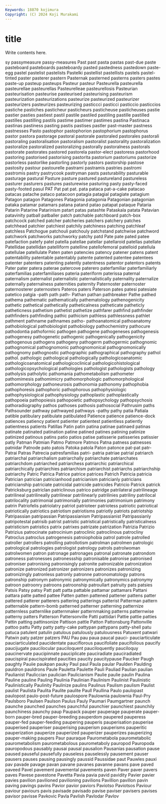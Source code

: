 ```yaml
---
Keywords: 18870 kojimura
Copyright: (C) 2024 Koji Murakami
---
```


# title

Write contents here.



sy passymeasure
passy-measures Past past pasta pastas past-due paste pasteboard pasteboards pasteboardy
pasted pastedness pastedown paste-egg pastel pastelist pastelists Pastelki pastellist pastellists
pastels pastel-tinted paster pasterer pastern Pasternak pasterned pasterns pasters pastes
paste-up pasteup pasteups Pasteur pasteur Pasteurella pasteurella pasteurellae pasteurellas Pasteurelleae
pasteurellosis Pasteurian pasteurisation pasteurise pasteurised pasteurising pasteurism pasteurization pasteurizations pasteurize
pasteurized pasteurizer pasteurizers pasteurizes pasteurizing pasticcci pasticci pasticcio pasticcios pastiche
pastiches pasticheur pasticheurs pasticheuse pasticheuses pastie pastier pasties pastiest pastil
pastile pastiled pastiling pastille pastilled pastilles pastilling pastils pastime pastimer
pastimes pastina Pastinaca pastinas pastiness pasting pastis pastises pastler past-master
pastness pastnesses Pasto pastophor pastophorion pastophorium pastophorus pastor pastora pastorage
pastoral pastorale pastoraled pastorales pastorali pastoraling pastoralisation pastoralism pastoralist pastorality
pastoralization pastoralize pastoralized pastoralizing pastorally pastoralness pastorals pastorate pastorates pastored
pastorela pastor-elect pastoress pastorhood pastoring pastorised pastorising pastorita pastorium pastoriums
pastorize pastorless pastorlike pastorling pastorly pastors pastorship pastose pastosity pastour
pastourelle pastrami pastramis pastries pastromi pastromis pastry pastrycook pastryman pasts
pasturability pasturable pasturage pastural Pasture pasture pastured pastureland pastureless pasturer
pasturers pastures pasturewise pasturing pasty pasty-faced pasty-footed pasul PAT Pat
pat pat. pata pataca pat-a-cake patacao patacas patache pataco patacoon
patagia patagial patagiate patagium Patagon patagon Patagones Patagonia patagonia Patagonian
patagonian pataka patamar patamars patana patand patao patapat pataque Pataria
Patarin Patarine Patarinism patart patas patashte Pataskala patata Patavian patavinity
patball patballer patch patchable patchboard patch-box patchcock patched patcher patcheries
patchers patchery patches patchhead patchier patchiest patchily patchiness patching patchleaf
patchless Patchogue patchouli patchouly patchstand patchwise patchword patchwork patchworks patchworky
patchy patd Pate pate pated patee patefaction patefy patel patella
patellae patellar patellaroid patellas patellate Patellidae patellidan patelliform patelline patellofemoral
patelloid patellula patellulae patellulate Paten paten patencies patency patener patens
patent patentability patentable patentably patente patented patentee patentees patenter patenters
patenting patently patentness patentor patentors patents Pater pater patera paterae
patercove paterero paterfamiliar paterfamiliarly paterfamilias paterfamiliases pateria pateriform paterissa paternal
paternalism paternalist paternalistic paternalistically paternality paternalize paternally paternalness paternities paternity
Paternoster paternoster paternosterer paternosters Pateros paters Paterson pates patesi patesiate
patetico patgia -path path path- Pathan pathan pathbreaker Pathe pathed
pathema pathematic pathematically pathematology pathenogenicity pathetic pathetical pathetically patheticalness patheticate
patheticly patheticness pathetism pathetist pathetize pathfarer pathfind pathfinder pathfinders pathfinding
pathic pathicism pathless pathlessness pathlet pathment pathname pathnames patho- pathoanatomical
pathoanatomy pathobiological pathobiologist pathobiology pathochemistry pathocure pathodontia pathoformic pathogen pathogene
pathogeneses pathogenesis pathogenesy pathogenetic pathogenic pathogenically pathogenicity pathogenous pathogens pathogeny
pathogerm pathogermic pathognomic pathognomical pathognomonic pathognomonical pathognomonically pathognomy pathognostic pathographic
pathographical pathography pathol pathol. pathologic pathological pathologically pathologicoanatomic pathologicoanatomical pathologicoclinical
pathologicohistological pathologicopsychological pathologies pathologist pathologists pathology patholysis patholytic pathomania pathometabolism
pathometer pathomimesis pathomimicry pathomorphologic pathomorphological pathomorphology pathoneurosis pathonomia pathonomy pathophobia
pathophoresis pathophoric pathophorous pathophysiologic pathophysiological pathophysiology pathoplastic pathoplastically pathopoeia pathopoiesis
pathopoietic pathopsychology pathopsychosis pathoradiography pathos pathoses pathosis pathosocial Pathrusim paths
Pathsounder pathway pathwayed pathways -pathy pathy patia Patiala patible patibulary
patibulate patibulated Patience patience patience-dock patiences patiency patient patienter patientest
patientless patiently patientness patients Patillas Patin patin patina patinae patinaed
patinas patinate patinated patination patine patined patines patining patinize patinized
patinous patins patio patios patise patisserie patisseries patissier patly Patman
Patmian Patmo Patmore Patmos Patna patness patnesses patnidar Patnode pato
patois Patoka patola Paton patonce pat-pat patr- Patrai Patras Patrecia
patresfamilias patri- patria patriae patrial patriarch patriarchal patriarchalism patriarchally patriarchate
patriarchates patriarchdom patriarched patriarchess patriarchic patriarchical patriarchically patriarchies patriarchism patriarchist
patriarchs patriarchship patriarchy Patric Patrica Patrice patrice patrices Patrich Patricia
patricia Patrician patrician patricianhood patricianism patricianly patricians patricianship patriciate patricidal
patricide patricides Patricio Patrick patrick Patricksburg patriclan patriclinous patrico patridge
patrilateral patrilineage patrilineal patrilineally patrilinear patrilinearly patrilinies patriliny patrilocal patrilocality
patrimonial patrimonially patrimonies patrimonium patrimony patrin Patriofelis patriolatry patriot patrioteer
patriotess patriotic patriotical patriotically patriotics patriotism patriotisms patriotly patriots patriotship
Patripassian patripassian Patripassianism Patripassianist Patripassianly patripotestal patrisib patrist patristic patristical
patristically patristicalness patristicism patristics patrix patrixes patrizate patrization Patrizia Patrizio
Patrizius patrocinate patrocinium patroclinic patroclinous patrocliny Patroclus patroclus patrogenesis patroiophobia
patrol patrole patrolled patroller patrollers patrolling patrollotism patrolman patrolmen patrologic
patrological patrologies patrologist patrology patrols patrolwoman patrolwomen patron patronage patronages
patronal patronate patrondom patroness patronesses patronessship patronisable patronise patronised patroniser
patronising patronisingly patronite patronizable patronization patronize patronized patronizer patronizers patronizes
patronizing patronizingly patronless patronly patronne patronomatology patrons patronship patronym patronymic
patronymically patronymics patronymy patroon patroonry patroons patroonship patroullart patruity pats
patsies Patsis Patsy patsy Patt patt patta pattable pattamar pattamars
Pattani pattara patte patted pattee Patten patten pattened pattener pattens
patter pattered patterer patterers pattering patterings patterist Patterman pattern patternable
pattern-bomb patterned patterner patterning patternize patternless patternlike patternmaker patternmaking patterns
patternwise patterny patters Patterson Pattersonville Patti pattidari Pattie pattie patties
Pattin patting pattinsonize Pattison pattle Patton Pattonsburg Pattonville pattoo pattu
Patty patty patty-cake pattypan pattypans patty-shell patu patuca patulent patulin
patulous patulously patulousness Patuxent patwari Patwin paty patzer patzers PAU
Pau pau paua paucal pauci- pauciarticulate pauciarticulated paucidentate pauciflorous paucifoliate
paucifolious paucify paucijugate paucilocular pauciloquent pauciloquently pauciloquy paucinervate paucipinnate pauciplicate
pauciradiate pauciradiated paucispiral paucispirated paucities paucity paucitypause Paucker Paugh paughty
Pauiie paukpan pauky Paul paul Paula paular Paulden Paulding pauldron
pauldrons Paule Pauletta Paulette Pauli Pauliad Paulian paulian Paulianist Pauliccian
paulician Paulicianism Paulie paulie paulin Paulina Pauline pauline Pauling Paulinia
Paulinian Paulinism Paulinist Paulinistic Paulinistically Paulinity Paulinize paulins Paulinus Paulism
paulism Paulist paulist Paulista Paulita Paulite paulite Paull Paullina Paulo
paulopast paulopost paulo-post-future paulospore Paulownia paulownia Paul-Pry Paulsboro Paulsen Paulson
Paulus Pauly Paumari Paumgartner paunch paunche paunched paunches paunchful paunchier
paunchiest paunchily paunchiness paunchy paup Paupack pauper pauperage pauperate pauper-born
pauper-bred pauper-breeding pauperdom paupered pauperess pauper-fed pauper-feeding paupering pauperis pauperisation
pauperise pauperised pauperiser pauperising pauperism pauperisms pauperitic pauperization pauperize pauperized
pauperizer pauperizes pauperizing pauper-making paupers Paur pauraque Paurometabola paurometabolic paurometabolism
paurometabolous paurometaboly pauropod Pauropoda pauropodous pausably pausai pausal pausalion Pausanias
pausation pause paused pauseful pausefully pauseless pauselessly pausement pauser pausers
pauses pausing pausingly paussid Paussidae paut Pauwles pauxi pav pavade
pavage pavan pavane pavanes pavanne pavans pave paved paveed Pavel
pavement pavemental pavements paven Paver paver pavers paves Pavese pavestone
Pavetta Pavia pavia pavid pavidity Pavier pavier pavies pavilion pavilioned
pavilioning pavilions Pavillion pavillon pavin paving pavings pavins Pavior pavior
paviors Paviotso Paviotsos Paviour paviour paviours pavis pavisade pavisado pavise
paviser pavisers pavises pavisor pavisse Pavkovic Pavla Pavlish Pavlodar Pavlov
